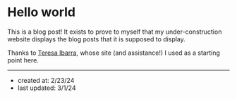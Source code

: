 # Hello world
This is a blog post! It exists to prove to myself that my under-construction website displays the blog posts that it is supposed to display.

Thanks to [Teresa Ibarra](https://teresaibarra.com), whose site (and assistance!) I used as a starting point here.

---
- created at: 2/23/24
- last updated: 3/1/24
